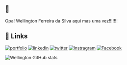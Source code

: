 
## 🚀 
Opa! Wellington Ferreira da Silva aqui mas uma vez!!!!!!!



## 🔗 Links
[![portfolio](https://img.shields.io/badge/Meu_Curriculum-000?style=for-the-badge&logo=ko-fi&logoColor=white)](https://wellnerds.github.io/cv_online//)
[![linkedin](https://img.shields.io/badge/linkedin-0A66C2?style=for-the-badge&logo=linkedin&logoColor=white)](http://www.linkedin.com/in/wellingtonferreirasilva/)
[![twitter](https://img.shields.io/badge/twitter-1DA1F2?style=for-the-badge&logo=twitter&logoColor=white)](https://twitter.com/well_jua)
[![Instragram](https://img.shields.io/badge/Instagram-E4405F?style=for-the-badge&logo=instagram&logoColor=white)](https://www.instagram.com/wellington.silva8/)
[![Facebook](https://img.shields.io/badge/Facebook-1877F2?style=for-the-badge&logo=facebook&logoColor=white)](https://www.facebook.com/wellington.silva.3781995/)

![Wellington GitHub stats](https://github-readme-stats.vercel.app/api?username=wellnerds&theme=blue-green)

<script src="https://platform.linkedin.com/badges/js/profile.js" async defer type="text/javascript"></script>
